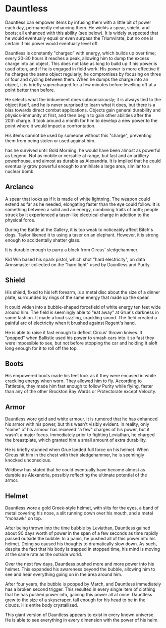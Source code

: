 # Dauntless


Dauntless can empower items by infusing them with a little bit of power each day, permanently enhancing them. He wields a spear, shield, and boots; all enhanced with this ability (see below). It is widely suspected that he would eventually equal or even surpass the Triumvirate, but no one is certain if his power would eventually level off.

Dauntless is constantly "charged" with energy, which builds up over time; every 20-30 hours it reaches a peak, allowing him to dump the excess charge into an object. This does not take as long to build up if his power is used often, and if he is engaged in field work. His power is more effective if he charges the same object regularly; he compromises by focusing on three or four and cycling between them. When he dumps the charge into an object, it is briefly supercharged for a few minutes before levelling off at a point better than before.

He selects what the imbuement does subconsciously; it is always tied to the object itself, and he is never surprised to learn what it does, but there is a bias towards direct combat applications. Objects gain general durability and physics-immunity at first, and then begin to gain other abilities after the 20th charge. It took around a month for him to develop a new power to the point where it would impact a confrontation.

His items cannot be used by someone without this "charge", preventing them from being stolen or used against him.

has he survived until Gold Morning, he would have been almost as powerful as Legend. Not as mobile or versatile at range, but fast and an artillery powerhouse, and almost as durable as Alexandria. It is implied that he could eventually grow powerful enough to annihilate a large area, similar to a nuclear bomb.

## Arclance
A spear that looks as if it is made of white lightning. The weapon could extend as far as he needed, elongating faster than the eye could follow. It is something between a solid and an energy, combining traits of both; people struck by it experienced a taser-like electrical charge in addition to the physical force.

During the Battle at the Gallery, it is too weak to noticeably affect Bitch's dogs. Taylor likened it to using a taser on an elephant. However, it is strong enough to accidentally shatter glass.

It is durable enough to parry a block from Circus' sledgehammer.

Kid Win based his spark pistol, which shot "hard electricity", on data Armsmaster collected on the "hard light" used by Dauntless and Purity.

## Shield
His shield, fixed to his left forearm, is a metal disc about the size of a dinner plate, surrounded by rings of the same energy that made up the spear.

It could widen into a bubble-shaped forcefield of white energy ten feet wide around him. The field is seemingly able to "eat away" at Grue's darkness in some fashion. It made a loud sizzling, crackling sound. The field created a painful arc of electricity when it brushed against Regent's hand.

He is able to raise it fast enough to deflect Circus' thrown knives. It "popped" when Ballistic used his power to smash cars into it so fast they were impossible to see, but not before stopping the car and holding it aloft long enough for it to roll off the top.

## Boots
His empowered boots made his feet look as if they were encased in white crackling energy when worn. They allowed him to fly. According to Tattletale, they made him fast enough to follow Purity while flying, faster than any of the other Brockton Bay Wards or Protectorate except Velocity.

## Armor
Dauntless wore gold and white armour. It is rumored that he has enhanced his armor with his power, but this wasn't visibly evident. In reality, only "some" of his armour has recieved "a few" charges of his power, but it wasn't a major focus. Immediately prior to fighting Leviathan, he charged the breastplate, which granted him a small amount of extra durability.

He is briefly stunned when Grue landed full force on his helmet. When Circus hit him in the chest with their sledgehammer, he is seemingly knocked unconscious.

Wildbow has stated that he could eventually have become almost as durable as Alexandria, possibly reflecting the ultimate potential of the armor.

## Helmet
Dauntless wore a gold Greek-style helmet, with slits for the eyes, a band of metal covering his nose, a slit running down over his mouth, and a metal "mohawk" on top.




After being thrown into the time bubble by Leviathan, Dauntless gained about 90 days worth of power in the span of a few seconds as time rapidly passed outside the bubble. In a panic, he pushed all of this power into his helmet. Doing so caused his thoughts to dramatically slow down. As such, despite the fact that his body is trapped in stopped time, his mind is moving at the same rate as the outside world.

Over the next few days, Dauntless pushed more and more power into his helmet. This expanded his awareness beyond the bubble, allowing him to see and hear everything going on in the area around him.

After four years, the bubble is popped by March, and Dauntless immediately has a broken second trigger. This resulted in every single item of clothing that he has pushed power into, gaining this power all at once. Dauntless grew to the size of a skyscraper, tall enough for his head to be in the clouds. His entire body crystallised.

This giant version of Dauntless appears to exist in every known universe. He is able to see everything in every dimension with the power of his helm.

